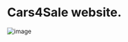 # Cars4Sale website.
![image](https://github.com/user-attachments/assets/00771a81-2e46-4ba4-af83-64688c784320)

